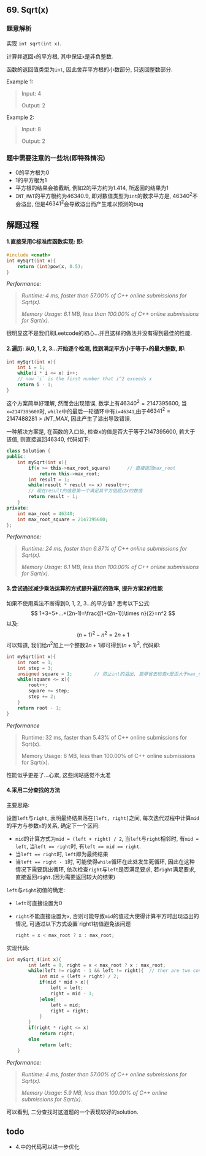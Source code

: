 ## 69. Sqrt(x)

### 题意解析

实现 `int sqrt(int x)`.

计算并返回`x`的平方根, 其中保证`x`是非负整数.

函数的返回值类型为`int`, 因此舍弃平方根的小数部分, 只返回整数部分.

Example 1:

> Input: 4
>
> Output: 2

Example 2:

> Input: 8
>
> Output: 2

### 题中需要注意的一些坑(即特殊情况)

* 0的平方根为0
* 1的平方根为1
* 平方根的结果会被截断, 例如2的平方约为1.414, 所返回的结果为1
* `INT_MAT`的平方根约为46340.9, 即对数值类型为`int`的数求平方是, $46340^2$不会溢出, 但是$46341^2$会导致溢出而产生难以预测的bug

## 解题过程

#### 1.直接采用C标准库函数实现: 即:

```cpp
#include <cmath>
int mySqrt(int x){
    return (int)pow(x, 0.5);
}
```

*Performance:*

> *Runtime: 4 ms, faster than 57.00% of C++ online submissions for Sqrt(x).*
>
> *Memory Usage: 6.1 MB, less than 100.00% of C++ online submissions for Sqrt(x).*

很明显这不是我们刷Leetcode的初心...并且这样的做法并没有得到最佳的性能.

#### 2.遍历: 从0, 1, 2, 3...开始逐个检测, 找到满足平方小于等于`x`的最大整数, 即:

```cpp
int mySqrt(int x){
    int i = 1;
    while(i * i <= x) i++;
    // now `i` is the first number that i^2 exceeds x
    return i - 1;
}
```

这个方案简单好理解, 然而会出现错误, 数学上有$46340^2=2147395600$, 当`x=2147395600`时, `while`中的最后一轮循环中有`i=46341`,由于$46341^2=2147488281>INT\_MAX$, 因此产生了溢出导致错误.

一种解决方案是, 在函数的入口处, 检查x的值是否大于等于2147395600, 若大于该值, 则直接返回46340, 代码如下:

```cpp
class Solution {
public:
    int mySqrt(int x){
		if(x >= this->max_root_square)		// 直接返回max_root
			return this->max_root;
		int result = 1;
		while(result * result <= x) result++;
        // 现在result的值是第一个满足其平方值超过x的数值
		return result - 1;
	}
private:
	int max_root = 46340;
	int max_root_square = 2147395600;
};
```

*Performance:*

>*Runtime: 24 ms, faster than 6.87% of C++ online submissions for Sqrt(x).*
>
>*Memory Usage: 6.1 MB, less than 100.00% of C++ online submissions for Sqrt(x).*

#### 3.尝试通过减少乘法运算的方式提升遍历的效率, 提升方案2的性能

如果不使用乘法不断得到0, 1, 2, 3...的平方值? 思考以下公式:
$$
1+3+5+...+(2n-1)=\frac{[1+(2n-1)]\times n}{2}=n^2
$$
以及:
$$
(n+1)^2-n^2=2n+1
$$
可以知道, 我们给$n^2$加上一个整数$2n+1$即可得到$(n+1)^2$, 代码即:

```cpp
int mySqrt(int x){
	int root = 1;
	int step = 3;
	unsigned square = 1;		// 防止int的溢出, 能够省去检查x是否大于max_root_square的过程
	while(square <= x){
		root++;
		square += step;
		step += 2;
	}
	return root - 1;
}
```

*Performance*

>Runtime: 32 ms, faster than 5.43% of C++ online submissions for Sqrt(x).
>
>Memory Usage: 6 MB, less than 100.00% of C++ online submissions for Sqrt(x).

性能似乎更差了...心累, 这些网站感觉不太准

#### 4.采用二分查找的方法

主要思路:

设置`left`与`right`, 表明最终结果落在`[left, right]`之间, 每次迭代过程中计算`mid`的平方与参数`x`的关系, 确定下一个区间:

* `mid`的计算方式为`mid = (left + right) / 2`, 当`left`与`right`相邻时, 有`mid = left`, 当`left == right`时, 有`left == mid == right`.
* 当`left == right`时, `left`即为最终结果
* 当`left == right - 1`时, 可能使得`while`循环在此处发生死循环, 因此在这种情况下需要跳出循环, 依次检查`right`与`left`是否满足要求, 若`right`满足要求, 直接返回`right`.(因为需要返回较大的结果)

`left`与`right`初值的确定:

* `left`可直接设置为0

* `right`不能直接设置为`x`, 否则可能导致`mid`的值过大使得计算平方时出现溢出的情况, 可通过以下方式设置`right1初值避免该问题

	```cpp
	right = x < max_root ? x : max_root;
	```

实现代码:

```cpp
int mySqrt_4(int x){
		int left = 0, right = x < max_root ? x : max_root;
		while(left != right - 1 && left != right){	// ther are two conditions that this loop should be breaked.
			int mid = (left + right) / 2;
			if(mid * mid > x){
				left = left;
				right = mid - 1;
			}else{
				left = mid;
				right = right;
			}
		}
		if(right * right <= x)
			return right;
		else
			return left;
	}
```

*Performance:*

>*Runtime: 4 ms, faster than 57.00% of C++ online submissions for Sqrt(x).*
>
>*Memory Usage: 5.9 MB, less than 100.00% of C++ online submissions for Sqrt(x).*

可以看到, 二分查找时这道题的一个表现较好的solution.



## todo

* 4.中的代码可以进一步优化